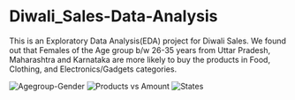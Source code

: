 # Diwali_Sales-Data-Analysis

This is an Exploratory Data Analysis(EDA) project for Diwali Sales.
We found out that Females of the Age group b/w 26-35 years from Uttar Pradesh, Maharashtra and Karnataka are more likely to buy the products in Food, Clothing, and Electronics/Gadgets categories.

![Agegroup-Gender](https://github.com/Vaibhav-1406/Diwali_Sales-Data-Analysis/assets/107207719/c894d1c3-4dea-4529-9123-131318601c49)
![Products vs Amount](https://github.com/Vaibhav-1406/Diwali_Sales-Data-Analysis/assets/107207719/f5ac9e7b-b6e7-4942-a78a-2b816c0c09bb)
![States](https://github.com/Vaibhav-1406/Diwali_Sales-Data-Analysis/assets/107207719/256c0872-09ac-41be-a159-e947e7b0fe1c)

